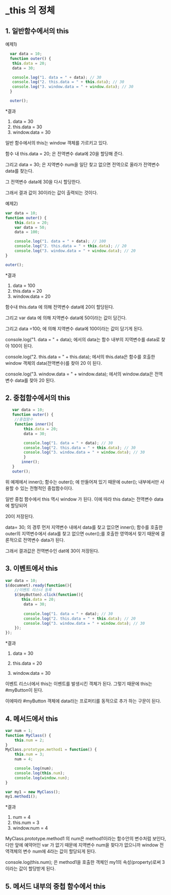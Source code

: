 # _this 의 정체

## 1. 일반함수에서의 this

예제1)

 ```javascript
   var data = 10;
   function outer() {
   	this.data = 20;
   	data = 30;

   	console.log("1. data = " + data); // 30
   	console.log("2. this.data = " + this.data); // 30
   	console.log("3. window.data = " + window.data); // 30
   }

   outer();
 ```

 *결과

  1. data = 30
  2. this.data = 30
  3. window.data = 30



일반 함수에서의 this는 window 객체를 가르키고 있다.

함수 내 this.data = 20; 은 전역변수 data에 20을 할당해 준다.

그리고 data = 30; 은 지역변수 num을 일단 찾고 없으면 전역으로 올라가 전역변수 data를 찾는다.

그 전역변수 data에 30을 다시 할당한다. 

그래서 결과 값이 30이라는 값이 출력되는 것이다.



예제2)

```javascript
var data = 10;
function outer() {
	this.data = 20;
	var data = 50;
	data = 100;

	console.log("1. data = " + data); // 100
	console.log("2. this.data = " + this.data); // 20
	console.log("3. window.data = " + window.data); // 20
}

outer();
```

*결과

1. data = 100
2. this.data = 20
3. window.data = 20


함수내 this.data 에 의해 전역변수 data에 20이 할당된다.

그리고 var data 에 의해 지역변수 data에 50이라는 값이 담긴다. 

그리고 data =100; 에 의해 지역변수 data에 100이라는 값이 담기게 된다.

console.log("1. data = " + data); 에서의 data는 함수 내부의 지역변수를 data로 찾아 100이 된다.

console.log("2. this.data = " + this.data); 에서의 this.data은 함수를 호출한 window 객체의 data(전역변수)를 찾아 20 이 된다.

console.log("3. window.data = " + window.data); 에서의 window.data은 전역변수 data를 찾아 20 된다.



## 2. 중첩함수에서의 this

```javascript
   var data = 10;
   function outer() {
	//중첩함수
	function inner(){
        this.data = 20;
        data = 30;

        console.log("1. data = " + data); // 30
        console.log("2. this.data = " + this.data); // 30
        console.log("3. window.data = " + window.data); // 30
        }
       inner();
   }
   outer();
```

위 예제에서 inner(); 함수는 outer(); 에 만들어져 있기 때문에 outer(); 내부에서만 사용할 수 있는 전형적인 중첩함수이다.

일반 중첩 함수에서 this 역시 window 가 된다. 이에 따라 this data는 전역변수 data에 할당되어

20이 저장된다.

data= 30; 의 경루 먼저 지역변수 내에서 data를 찾고 없으면 inner(); 함수를 호출한 outer의 지역변수에서 data를 찾고 없으면 outer();를 호출한 영역에서 찾기 때문에 결론적으로 전역변수 data가 된다.

그래서 결과값은 전역변수인 dat에 30이 저장된다.



## 3. 이벤트에서 this
```javascript
var data = 10;
$(documnet).ready(function(){
	//이벤트 리스너 등록
    $($myButton).click(function(){
       this.data = 20;
        data = 30;
        
       	console.log("1. data = " + data); // 30
        console.log("2. this.data = " + this.data); // 20
        console.log("3. window.data = " + window.data); // 30
    });
});
```

*결과

1. data = 30

2. this.data = 20

3. window.data = 30


이벤트 리스너에서 this는 이벤트를 발생시킨 객체가 된다. 그렇기 때문에 this는 #myButton이 된다.

이에따라 #myButton 객체에 data라는 프로퍼티를 동적으로 추가 하는 구문이 된다.



## 4. 메서드에서 this

```javascript
var num = 1;
function MyClass() {
	this.num = 2;
}
MyClass.prototype.method1 = function() {
	this.num = 3;
	num = 4;

	console.log(num);
	console.log(this.num);
	console.log(window.num);
}

var my1 = new MyClass();
my1.method1();
```

*결과

1. num = 4
2. this.num = 3
3. window.num = 4

MyClass.prototype.method1 의 num은 method1이라는 함수안의 변수처럼 보인다, 다만 앞에 예약어인 var 가 없기 때문에  지역변수 num을 찾다가 없으니까 window 전역객체의 변수 num에 4라는 값이 할당되게 된다.

console.log(this.num); 은 method1을 호출한 객체인  my1의 속성(property)로써 3이라는 값이 할당받게 된다.




## 5. 메서드 내부의 중첩 함수에서 this
